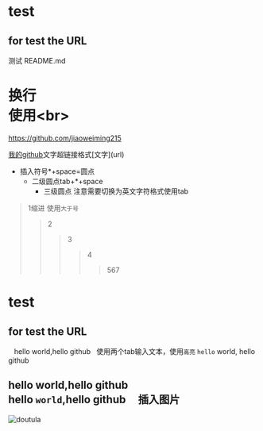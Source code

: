 # test
## for test the URL
测试 README.md<br>
# 换行<br>使用\<br>
https://github.com/jiaoweiming215

[我的github](https://github.com/jiaoweiming215"悬停显示")文字超链接格式[文字](url)

* 插入符号*+space=圆点
  * 二级圆点tab+*+space  
    * 三级圆点 注意需要切换为英文字符格式使用tab

>1缩进 使用`大于号`
>>2
>>>3
>>>>4
>>>>>567


test
===
for test the URL
---
    hello world,hello github   使用两个tab输入文本，使用`高亮`
    `hello` world,
    hello github 
    
hello world,hello github<br>
    hello `world`,hello github
     
插入图片
---

![doutula](http://ww1.sinaimg.cn/large/9150e4e5ly1fmz6mdej1ng206o06oags.gif)   
